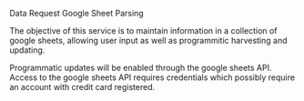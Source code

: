 Data Request Google Sheet Parsing

The objective of this service is to maintain information in a collection of google sheets, allowing user input as well as programmitic
harvesting and updating.

Programmatic updates will be enabled through the google sheets API. Access to the google 
sheets API requires credentials which possibly require an account with credit card registered.
